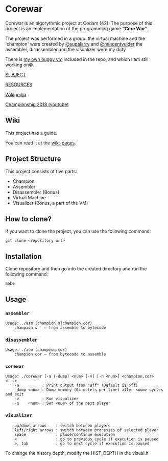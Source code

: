 # Corewar

Corewar is an algorythmic project at Codam (42). The purpose of this project is an implementation of the programming game **“Core War”**.

The project was performed in a group:
    the virtual machine and the 'champion' were created by [@supalarry](https://github.com/supalarry) and [@mincentvulder](https://github.com/smincentvulder)
    the assembler, disassembler and the visualizer were my duty
    
There is [my own buggy vm](/my_buggy_vm/) included in the repo, and which I am still working on©️.

[SUBJECT](/COREWAR_SUBJECT.pdf)

[RESOURCES](/resources/)

[Wikipedia](https://en.wikipedia.org/wiki/Core_War)

[Championship 2018 (youtube)](https://www.youtube.com/watch?v=R-OkYyzp-DI)

## Wiki

This project has a guide.

You can read it at the [wiki-pages](../../wiki/).

## Project Structure

This project consists of five parts:

* Champion
* Assembler
* Disassembler (Bonus)
* Virtual Machine
* Visualizer (Bonus, a part of the VM)

## How to clone?

If you want to clone the project, you can use the following command:

```
git clone <repository url>
```

## Installation

Clone repository and then go into the created directory and run the following command:

```
make
```

## Usage

### `assembler`

```
Usage: ./asm (champion.s|champion.cor)
    champion.s   — from assemble to bytecode
```

### `disassembler`

```
Usage: ./asm (champion.cor)
    champion.cor — from bytecode to assemble
```

### `corewar`

```
Usage: ./corewar [-a (-dump) <num> [-v] [-n <num>] <champion.cor> <...>
    -a          : Print output from "aff" (Default is off)
    -dump <num> : Dump memory (64 octets per line) after <num> cycles and exit
    -v          : Run visualizer
    -n    <num> : Set <num> of the next player
```

### `visualizer`

```
    up/down arrows    : switch between players
    left/right arrows : switch between processes of selected player
    space             : pause/continue execution
    <                 : go to previous cycle if execution is paused
    >, tab            : go to next cycle if execution is paused
```

To change the history depth, modify the HIST_DEPTH in the visual.h
